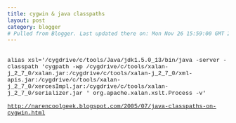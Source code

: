 ```yaml
---
title: cygwin & java classpaths
layout: post
category: blogger
# Pulled from Blogger. Last updated there on: Mon Nov 26 15:59:00 GMT 2007
---
```

<span class="gmail_quote"><br></span><font face="Courier New" size="2">alias xsl=&#39;/cygdrive/c/tools/Java/jdk1.5.0_13/bin/java -server -classpath &#39;cygpath -wp /cygdrive/c/tools/xalan-j_2_7_0/xalan.jar:/cygdrive/c/tools/xalan-j_2_7_0/xml- apis.jar:/cygdrive/c/tools/xalan-j_2_7_0/xercesImpl.jar:/cygdrive/c/tools/xalan-j_2_7_0/serializer.jar &#39; org.apache.xalan.xslt.Process -v&#39;<br><br><a href="http://narencoolgeek.blogspot.com/2005/07/java-classpaths-on-cygwin.html" target="_blank" onclick="return top.js.OpenExtLink(window,event,this)">http://narencoolgeek.blogspot.com/2005/07/java-classpaths-on-cygwin.html </a><br></font>

